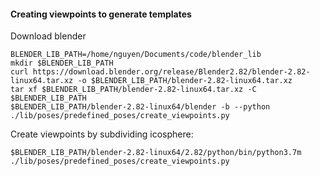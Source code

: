 #### Creating viewpoints to generate templates

Download blender
```
BLENDER_LIB_PATH=/home/nguyen/Documents/code/blender_lib
mkdir $BLENDER_LIB_PATH
curl https://download.blender.org/release/Blender2.82/blender-2.82-linux64.tar.xz -o $BLENDER_LIB_PATH/blender-2.82-linux64.tar.xz
tar xf $BLENDER_LIB_PATH/blender-2.82-linux64.tar.xz -C $BLENDER_LIB_PATH
$BLENDER_LIB_PATH/blender-2.82-linux64/blender -b --python ./lib/poses/predefined_poses/create_viewpoints.py
```

Create viewpoints by subdividing icosphere:
```
$BLENDER_LIB_PATH/blender-2.82-linux64/2.82/python/bin/python3.7m ./lib/poses/predefined_poses/create_viewpoints.py
```